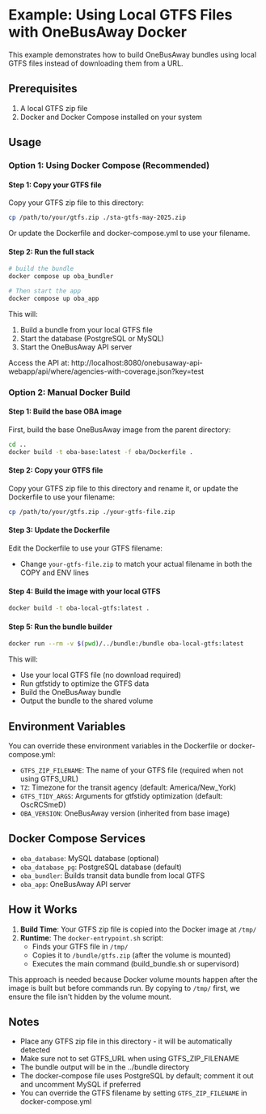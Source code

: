 # Example: Using Local GTFS Files with OneBusAway Docker

This example demonstrates how to build OneBusAway bundles using local GTFS files instead of downloading them from a URL.

## Prerequisites

1. A local GTFS zip file
2. Docker and Docker Compose installed on your system

## Usage

### Option 1: Using Docker Compose (Recommended)

#### Step 1: Copy your GTFS file

Copy your GTFS zip file to this directory:

```bash
cp /path/to/your/gtfs.zip ./sta-gtfs-may-2025.zip
```

Or update the Dockerfile and docker-compose.yml to use your filename.

#### Step 2: Run the full stack

```bash
# build the bundle
docker compose up oba_bundler

# Then start the app
docker compose up oba_app
```

This will:
1. Build a bundle from your local GTFS file
2. Start the database (PostgreSQL or MySQL)
3. Start the OneBusAway API server

Access the API at: http://localhost:8080/onebusaway-api-webapp/api/where/agencies-with-coverage.json?key=test

### Option 2: Manual Docker Build

#### Step 1: Build the base OBA image

First, build the base OneBusAway image from the parent directory:

```bash
cd ..
docker build -t oba-base:latest -f oba/Dockerfile .
```

#### Step 2: Copy your GTFS file

Copy your GTFS zip file to this directory and rename it, or update the Dockerfile to use your filename:

```bash
cp /path/to/your/gtfs.zip ./your-gtfs-file.zip
```

#### Step 3: Update the Dockerfile

Edit the Dockerfile to use your GTFS filename:
- Change `your-gtfs-file.zip` to match your actual filename in both the COPY and ENV lines

#### Step 4: Build the image with your local GTFS

```bash
docker build -t oba-local-gtfs:latest .
```

#### Step 5: Run the bundle builder

```bash
docker run --rm -v $(pwd)/../bundle:/bundle oba-local-gtfs:latest
```

This will:
- Use your local GTFS file (no download required)
- Run gtfstidy to optimize the GTFS data
- Build the OneBusAway bundle
- Output the bundle to the shared volume

## Environment Variables

You can override these environment variables in the Dockerfile or docker-compose.yml:

- `GTFS_ZIP_FILENAME`: The name of your GTFS file (required when not using GTFS_URL)
- `TZ`: Timezone for the transit agency (default: America/New_York)
- `GTFS_TIDY_ARGS`: Arguments for gtfstidy optimization (default: OscRCSmeD)
- `OBA_VERSION`: OneBusAway version (inherited from base image)

## Docker Compose Services

- `oba_database`: MySQL database (optional)
- `oba_database_pg`: PostgreSQL database (default)
- `oba_bundler`: Builds transit data bundle from local GTFS
- `oba_app`: OneBusAway API server

## How it Works

1. **Build Time**: Your GTFS zip file is copied into the Docker image at `/tmp/`
2. **Runtime**: The `docker-entrypoint.sh` script:
   - Finds your GTFS file in `/tmp/`
   - Copies it to `/bundle/gtfs.zip` (after the volume is mounted)
   - Executes the main command (build_bundle.sh or supervisord)

This approach is needed because Docker volume mounts happen after the image is built but before commands run. By copying to `/tmp/` first, we ensure the file isn't hidden by the volume mount.

## Notes

- Place any GTFS zip file in this directory - it will be automatically detected
- Make sure not to set GTFS_URL when using GTFS_ZIP_FILENAME
- The bundle output will be in the ../bundle directory
- The docker-compose file uses PostgreSQL by default; comment it out and uncomment MySQL if preferred
- You can override the GTFS filename by setting `GTFS_ZIP_FILENAME` in docker-compose.yml